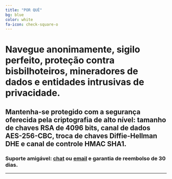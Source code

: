 ```yaml
---
title: "POR QUÊ"
bg: blue
color: white
fa-icon: check-square-o
---
```


# Navegue anonimamente, sigilo perfeito, proteção contra bisbilhoteiros, mineradores de dados e entidades intrusivas de privacidade.

## Mantenha-se protegido com a segurança oferecida pela criptografia de alto nível: tamanho de chaves RSA de 4096 bits, canal de dados AES-256-CBC, troca de chaves Diffie-Hellman DHE e canal de controle HMAC SHA1.
### Suporte amigável: [chat](https://t.me/wallisonalves) ou [email](mailto:email@vpni2p.xyz) e garantia de reembolso de 30 dias.

***
